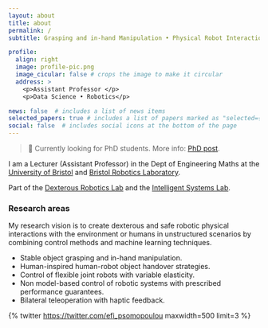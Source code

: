 ```yaml
---
layout: about
title: about
permalink: /
subtitle: Grasping and in-hand Manipulation • Physical Robot Interaction • Control Engineering

profile:
  align: right
  image: profile-pic.png
  image_cicular: false # crops the image to make it circular
  address: >
    <p>Assistant Professor </p>
    <p>Data Science • Robotics</p>

news: false  # includes a list of news items
selected_papers: true # includes a list of papers marked as "selected={true}"
social: false  # includes social icons at the bottom of the page
---
```


> :loudspeaker: Currently looking for PhD students. More info: [PhD post](/news/phd_position).

I am a Lecturer (Assistant Professor) in the Dept of Engineering Maths at the [University of Bristol](https://research-information.bris.ac.uk/en/persons/efi-psomopoulou) and [Bristol Robotics Laboratory](https://www.bristolroboticslab.com/tactile-robotics). 

Part of the [Dexterous Robotics Lab](https://www.bristolroboticslab.com/dexterous-robotics) and the [Intelligent Systems Lab](https://www.bristol.ac.uk/engineering/research/intelligent-systems/).

### Research areas

My research vision is to create dexterous and safe robotic physical interactions with the environment or humans in unstructured scenarios by combining control methods and machine learning techniques.
* Stable object grasping and in-hand manipulation.
* Human-inspired human-robot object handover strategies.
* Control of flexible joint robots with variable elasticity.
* Non model-based control of robotic systems with prescribed performance guarantees.
* Bilateral teleoperation with haptic feedback.

{% twitter https://twitter.com/efi_psomopoulou maxwidth=500 limit=3 %}